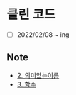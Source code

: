 # 클린 코드

- [ ] 2022/02/08 ~ ing

## Note

- [2. 의미있는이름](note/chapter2.md)
- [3. 함수](note/chapter3.md)